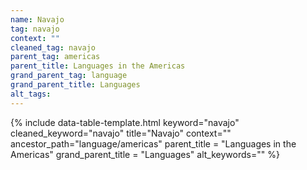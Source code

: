```yaml
---
name: Navajo
tag: navajo
context: ""
cleaned_tag: navajo
parent_tag: americas
parent_title: Languages in the Americas
grand_parent_tag: language
grand_parent_title: Languages
alt_tags: 
---
```


{% include data-table-template.html 
  keyword="navajo" 
  cleaned_keyword="navajo" 
  title="Navajo"
  context=""
  ancestor_path="language/americas" 
  parent_title = "Languages in the Americas"
  grand_parent_title = "Languages"
  alt_keywords=""
%}

